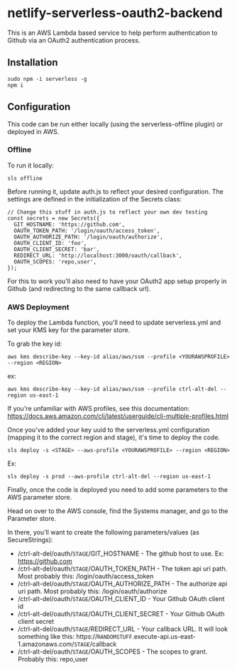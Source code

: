# netlify-serverless-oauth2-backend

This is an AWS Lambda based service to help perform authentication to Github via an OAuth2 authentication process.


## Installation

```
sudo npm -i serverless -g
npm i
```

## Configuration

This code can be run either locally (using the serverless-offline plugin) or deployed in AWS.

### Offline

To run it locally:

```
sls offline
```

Before running it, update auth.js to reflect your desired configuration. The settings are defined in the initialization of the Secrets class:

```
// Change this stuff in auth.js to reflect your own dev testing
const secrets = new Secrets({
  GIT_HOSTNAME: 'https://github.com',
  OAUTH_TOKEN_PATH: '/login/oauth/access_token',
  OAUTH_AUTHORIZE_PATH: '/login/oauth/authorize',
  OAUTH_CLIENT_ID: 'foo',
  OAUTH_CLIENT_SECRET: 'bar',
  REDIRECT_URL: 'http://localhost:3000/oauth/callback',
  OAUTH_SCOPES: 'repo,user',
});
```

For this to work you'll also need to have your OAuth2 app setup properly in Github (and redirecting to the same callback url).

### AWS Deployment

To deploy the Lambda function, you'll need to update serverless.yml and set your KMS key for the parameter store.

To grab the key id:

```
aws kms describe-key --key-id alias/aws/ssm --profile <YOURAWSPROFILE> --region <REGION>
```

ex:

```
aws kms describe-key --key-id alias/aws/ssm --profile ctrl-alt-del --region us-east-1
```

If you're unfamiliar with AWS profiles, see this documentation: https://docs.aws.amazon.com/cli/latest/userguide/cli-multiple-profiles.html

Once you've added your key uuid to the serverless.yml configuration (mapping it to the correct region and stage), it's time to deploy the code.

```
sls deploy -s <STAGE> --aws-profile <YOURAWSPROFILE> --region <REGION>
```

Ex:

```
sls deploy -s prod --aws-profile ctrl-alt-del --region us-east-1
```

Finally, once the code is deployed you need to add some parameters to the AWS parameter store.

Head on over to the AWS console, find the Systems manager, and go to the Parameter store.

In there, you'll want to create the following parameters/values (as SecureStrings):

* /ctrl-alt-del/oauth/`STAGE`/GIT_HOSTNAME - The github host to use. Ex: https://github.com
* /ctrl-alt-del/oauth/`STAGE`/OAUTH_TOKEN_PATH - The token api uri path. Most probably this: /login/oauth/access_token
* /ctrl-alt-del/oauth/`STAGE`/OAUTH_AUTHORIZE_PATH - The authorize api uri path. Most probably this: /login/oauth/authorize 
* /ctrl-alt-del/oauth/`STAGE`/OAUTH_CLIENT_ID - Your Github OAuth client id
* /ctrl-alt-del/oauth/`STAGE`/OAUTH_CLIENT_SECRET - Your Github OAuth client secret
* /ctrl-alt-del/oauth/`STAGE`/REDIRECT_URL - Your callback URL. It will look something like this: https://`RANDOMSTUFF`.execute-api.us-east-1.amazonaws.com/`STAGE`/callback
* /ctrl-alt-del/oauth/`STAGE`/OAUTH_SCOPES - The scopes to grant. Probably this: repo,user

